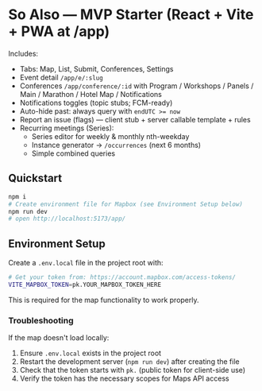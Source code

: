 # So Also — MVP Starter (React + Vite + PWA at /app)

Includes:
- Tabs: Map, List, Submit, Conferences, Settings
- Event detail `/app/e/:slug`
- Conferences `/app/conference/:id` with Program / Workshops / Panels / Main / Marathon / Hotel Map / Notifications
- Notifications toggles (topic stubs; FCM-ready)
- Auto-hide past: always query with `endUTC >= now`
- Report an issue (flags) — client stub + server callable template + rules
- Recurring meetings (Series):
  - Series editor for weekly & monthly nth-weekday
  - Instance generator → `/occurrences` (next 6 months)
  - Simple combined queries

## Quickstart
```bash
npm i
# Create environment file for Mapbox (see Environment Setup below)
npm run dev
# open http://localhost:5173/app/
```

## Environment Setup
Create a `.env.local` file in the project root with:
```bash
# Get your token from: https://account.mapbox.com/access-tokens/
VITE_MAPBOX_TOKEN=pk.YOUR_MAPBOX_TOKEN_HERE
```
This is required for the map functionality to work properly.

### Troubleshooting
If the map doesn't load locally:
1. Ensure `.env.local` exists in the project root
2. Restart the development server (`npm run dev`) after creating the file
3. Check that the token starts with `pk.` (public token for client-side use)
4. Verify the token has the necessary scopes for Maps API access
